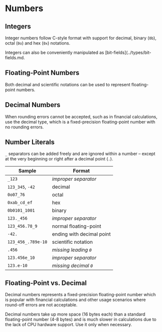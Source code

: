 Numbers
=======


Integers
--------

Integer numbers follow C-style format with support for decimal, binary (`0b`), octal (`0o`) and hex (`0x`) notations.

Integers can also be conveniently manipulated as [bit-fields](../types/bit-fields.md.


Floating-Point Numbers
----------------------

Both decimal and scientific notations can be used to represent floating-point numbers.


Decimal Numbers
---------------

When rounding errors cannot be accepted, such as in financial calculations, use the decimal type,
which is a fixed-precision floating-point number with no rounding errors.


Number Literals
---------------

`_` separators can be added freely and are ignored within a number &ndash; except at the very
beginning or right after a decimal point (`.`).

| Sample             | Format                    |
| ------------------ | ------------------------- |
| `_123`             | _improper separator_      |
| `123_345`, `-42`   | decimal                   |
| `0o07_76`          | octal                     |
| `0xab_cd_ef`       | hex                       |
| `0b0101_1001`      | binary                    |
| `123._456`         | _improper separator_      |
| `123_456.78_9`     | normal floating-point     |
| `-42.`             | ending with decimal point |
| `123_456_.789e-10` | scientific notation       |
| `.456`             | _missing leading `0`_     |
| `123.456e_10`      | _improper separator_      |
| `123.e-10`         | _missing decimal `0`_     |


Floating-Point vs. Decimal
--------------------------

Decimal numbers represents a fixed-precision floating-point number which is popular with financial
calculations and other usage scenarios where round-off errors are not acceptable.

Decimal numbers take up more space (16 bytes each) than a standard floating-point number (4-8 bytes)
and is much slower in calculations due to the lack of CPU hardware support. Use it only when
necessary.

